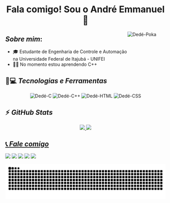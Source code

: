 <div id="Titulo">
 <h1 align="center"><b>Fala comigo! Sou o André Emmanuel👋</b></h1>
</div>

<div id="gif">
 <img align="right" alt="Dedé-Poka" height="120" width="120" src="https://media.discordapp.net/attachments/787860898278277122/887015790266679306/ezgif.com-gif-maker.gif">
</div>

## *Sobre mim*:
 
 - 🎓 Estudante de Engenharia de Controle e Automação na Universidade Federal de Itajubá - UNIFEI
 - 👨‍💻 No momento estou aprendendo C++

 ## 🚀💻 *Tecnologias e Ferramentas*
<div id="Tech" align="center">
  <img alt="Dedé-C" src="https://img.shields.io/badge/C-00599C?style=for-the-badge&logo=c&logoColor=white">
  <img alt="Dedé-C++" src="https://img.shields.io/badge/C%2B%2B-00599C?style=for-the-badge&logo=c%2B%2B&logoColor=white">
  <img alt="Dedé-HTML" src="https://img.shields.io/badge/HTML5-E34F26?style=for-the-badge&logo=html5&logoColor=white">
  <img alt="Dedé-CSS" src="https://img.shields.io/badge/CSS3-1572B6?style=for-the-badge&logo=css3&logoColor=white">
</div>

  ## ⚡ *GitHub Stats*
 <div id="Stats" align="center">
  <a href="https://github.com/andremmanuelvitor">
  <img height="120em" src="https://github-readme-stats.vercel.app/api?username=andremmanuelvitor&show_icons=true&theme=chartreuse-dark&include_all_commits=true&count_private=true"/>
  <img height="120em" src="https://github-readme-stats.vercel.app/api/top-langs/?username=andremmanuelvitor&layout=compact&langs_count=7&theme=chartreuse-dark"/>
</div>
  
 ## 📞 *Fale comigo*
<div id="Call-me" lign="center">
  <a href="https://www.facebook.com/andre.emmanuei" target="_blank"><img src="https://img.shields.io/badge/Facebook-1877F2?style=for-the-badge&logo=facebook&logoColor=white" target="_blank"></a>
  <a href="https://www.instagram.com/andreocv" target="_blank"><img src="https://img.shields.io/badge/-Instagram-%23E4405F?style=for-the-badge&logo=instagram&logoColor=white" target="_blank"></a>
  <a href = "mailto:andremmanuelvitor@gmail.com"><img src="https://img.shields.io/badge/-Gmail-%23333?style=for-the-badge&logo=gmail&logoColor=white" target="_blank"></a>
  <a href="https://www.linkedin.com/in/andre-emmanuei" target="_blank"><img src="https://img.shields.io/badge/-LinkedIn-%230077B5?style=for-the-badge&logo=linkedin&logoColor=white" target="_blank"></a>
   <a href="https://steamcommunity.com/id/Estratosferaman" target="_blank"><img src="https://img.shields.io/badge/Steam-000000?style=for-the-badge&logo=steam&logoColor=white" target="_blank"></a>

  ![Snake animation](https://github.com/andremmanuelvitor/andremmanuelvitor/blob/output/github-contribution-grid-snake.svg)
 
</div>
